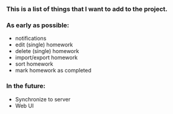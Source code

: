 ### This is a list of things that I want to add to the project. ###

### As early as possible: ###
- notifications
- edit (single) homework
- delete (single) homework
- import/export homework
- sort homework
- mark homework as completed

### In the future: ###
- Synchronize to server
- Web UI
